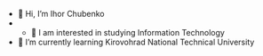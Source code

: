- 👋 Hi, I’m Ihor Chubenko
- - 👀 I am interested in studying Information Technology
- 🌱 I’m currently learning Kirovohrad National Technical University

<!---
Igor228112/Igor228112 is a ✨ special ✨ repository because its `README.md` (this file) appears on your GitHub profile.
You can click the Preview link to take a look at your changes.
--->

